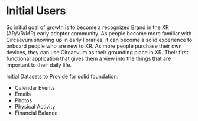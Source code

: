 # Initial Users

So initial goal of growth is to become a recognized Brand in the XR (AR/VR/MR) early adopter community. As people become more familiar with Circaevum showing up in early libraries, it can become a solid experience to onboard people who are new to XR. As more people purchase their own devices, they can use Circaevum as their grounding place in XR. Their first functional application that gives them a view into the things that are important to their daily life.

Initial Datasets to Provide for solid foundation:

- Calendar Events
- Emails
- Photos
- Physical Activity
- Financial Balance